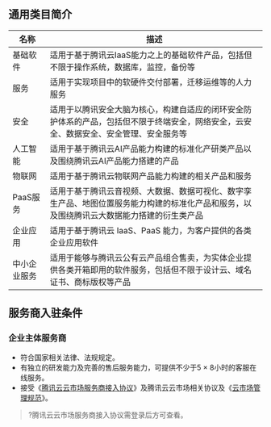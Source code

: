 ## 通用类目简介

| 名称 | 描述 | 
|---------|---------|
|基础软件	|适用于基于腾讯云IaaS能力之上的基础软件产品，包括但不限于操作系统，数据库，监控，备份等|
|服务	|适用于实现项目中的软硬件交付部署，迁移运维等的人力服务|
|安全	|适用于以腾讯安全大脑为核心，构建自适应的闭环安全防护体系的产品，包括但不限于终端安全，网络安全，云安全、数据安全、安全管理、安全服务等|
|人工智能|	适用于基于腾讯云AI产品能力构建的标准化产研类产品以及围绕腾讯云AI产品能力搭建的产品|
|物联网	|适用于基于腾讯云物联网产品能力构建的相关产品和服务|
|PaaS服务|	适用于基于腾讯云音视频、大数据、数据可视化、数字孪生产品、地图位置服务能力构建的标准化产品和服务，以及围绕腾讯云大数据能力搭建的衍生类产品|
|企业应用	|适用于基于腾讯云 IaaS、PaaS 能力，为客户提供的各类企业应用软件|
|中小企业服务	|适用于能够与腾讯云公有云产品组合售卖，为实体企业提供各类开箱即用的软件服务，包括但不限于设计云、域名证书、商标版权等产品|

## 服务商入驻条件
### 企业主体服务商
- 符合国家相关法律、法规规定。
- 有独立的研发能力及完善的售后服务能力，可提供不少于5 × 8小时的客服在线服务。
- 接受《[腾讯云云市场服务商接入协议](https://market.cloud.tencent.com/apply)》及腾讯云云市场相关协议及《[云市场管理规范](https://cloud.tencent.com/document/product/306/11341)》。
>?腾讯云云市场服务商接入协议需登录后方可查看。

